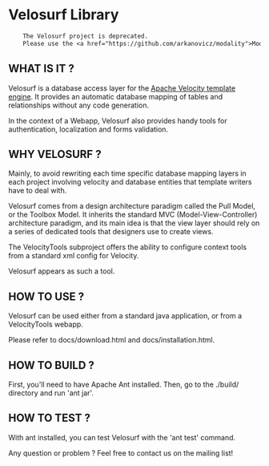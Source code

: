 # Velosurf Library

```diff
    The Velosurf project is deprecated.
    Please use the <a href="https://github.com/arkanovicz/modality">Modality</a> [Modality](https://github.com/arkanovicz/modality) project.
```

## WHAT IS IT ? 

Velosurf is a database access layer for the [Apache Velocity template engine](http://velocity.apache.org). It provides an automatic database mapping
of tables and relationships without any code generation.

In the context of a Webapp, Velosurf also provides handy tools for
authentication, localization and forms validation.

## WHY VELOSURF ?

Mainly, to avoid rewriting each time specific database mapping layers in each
project involving velocity and database entities that template writers have to
deal with.

Velosurf comes from a design architecture paradigm called the Pull Model, or
the Toolbox Model. It inherits the standard MVC (Model-View-Controller)
architecture paradigm, and its main idea is that the view layer should rely on
a series of dedicated tools that designers use to create views.

The VelocityTools subproject offers the ability to configure context tools
from a standard xml config for Velocity.

Velosurf appears as such a tool.

## HOW TO USE ?

Velosurf can be used either from a standard java application, or from a
VelocityTools webapp.

Please refer to docs/download.html and docs/installation.html.

## HOW TO BUILD ?

First, you'll need to have Apache Ant installed.
Then, go to the ./build/ directory and run 'ant jar'.

## HOW TO TEST ?

With ant installed, you can test Velosurf with the 'ant test' command.

Any question or problem ? Feel free to contact us on the mailing list!
